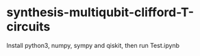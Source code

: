 # synthesis-multiqubit-clifford-T-circuits
Install python3, numpy, sympy and qiskit, then run Test.ipynb
